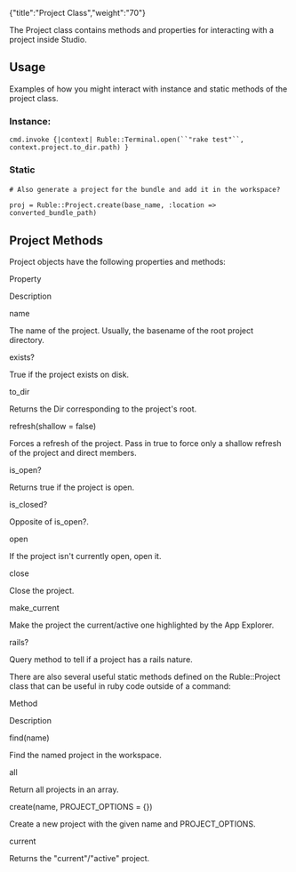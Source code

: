 {"title":"Project Class","weight":"70"}

The Project class contains methods and properties for interacting with a project inside Studio.

## Usage

Examples of how you might interact with instance and static methods of the project class.

### Instance:

`cmd.invoke {|context| Ruble::Terminal.open(``"rake test"``, context.project.to_dir.path) }`

### Static

`# Also generate a project` `for` `the bundle and add it in the workspace?`

`proj = Ruble::Project.create(base_name, :location => converted_bundle_path)`

## Project Methods

Project objects have the following properties and methods:

Property

Description

name

The name of the project. Usually, the basename of the root project directory.

exists?

True if the project exists on disk.

to\_dir

Returns the Dir corresponding to the project's root.

refresh(shallow = false)

Forces a refresh of the project. Pass in true to force only a shallow refresh of the project and direct members.

is\_open?

Returns true if the project is open.

is\_closed?

Opposite of is\_open?.

open

If the project isn't currently open, open it.

close

Close the project.

make\_current

Make the project the current/active one highlighted by the App Explorer.

rails?

Query method to tell if a project has a rails nature.

There are also several useful static methods defined on the Ruble::Project class that can be useful in ruby code outside of a command:

Method

Description

find(name)

Find the named project in the workspace.

all

Return all projects in an array.

create(name, PROJECT\_OPTIONS = {})

Create a new project with the given name and PROJECT\_OPTIONS.

current

Returns the "current"/"active" project.
